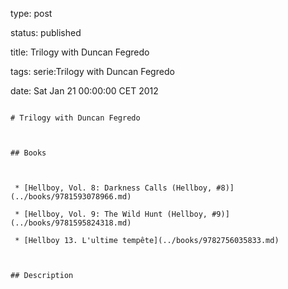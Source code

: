 type: post
status: published
title: Trilogy with Duncan Fegredo
tags: serie:Trilogy with Duncan Fegredo
date: Sat Jan 21 00:00:00 CET 2012
~~~~~~
# Trilogy with Duncan Fegredo

## Books

 * [Hellboy, Vol. 8: Darkness Calls (Hellboy, #8)](../books/9781593078966.md)
 * [Hellboy, Vol. 9: The Wild Hunt (Hellboy, #9)](../books/9781595824318.md)
 * [Hellboy 13. L'ultime tempête](../books/9782756035833.md)

## Description
